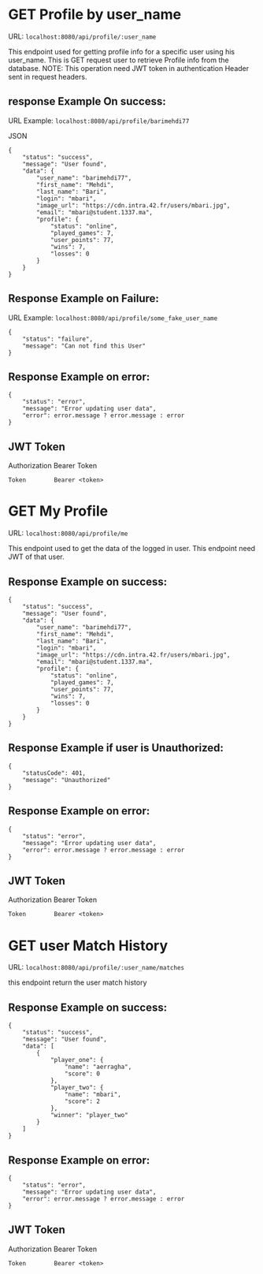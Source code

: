 
# GET Profile by user_name
URL: `localhost:8080/api/profile/:user_name`

This endpoint used for getting profile info for a specific user using his user_name.
This is GET request user to retrieve Profile info from the database.
NOTE: This operation need JWT token in authentication Header sent in request headers.

## response Example On success:
URL Example: `localhost:8080/api/profile/barimehdi77`

JSON
```
{
    "status": "success",
    "message": "User found",
    "data": {
        "user_name": "barimehdi77",
        "first_name": "Mehdi",
        "last_name": "Bari",
        "login": "mbari",
        "image_url": "https://cdn.intra.42.fr/users/mbari.jpg",
        "email": "mbari@student.1337.ma",
        "profile": {
            "status": "online",
            "played_games": 7,
            "user_points": 77,
            "wins": 7,
            "losses": 0
        }
    }
}
```

## Response Example on Failure:
URL Example: `localhost:8080/api/profile/some_fake_user_name`

```
{
    "status": "failure",
    "message": "Can not find this User"
}
```

## Response Example on error:
```
{
    "status": "error",
    "message": "Error updating user data",
    "error": error.message ? error.message : error
}
```
## JWT Token

Authorization Bearer Token

`Token        Bearer <token>`


# GET My Profile

URL: `localhost:8080/api/profile/me`


This endpoint used to get the data of the logged in user.
This endpoint need JWT of that user.

## Response Example on success:
```
{
    "status": "success",
    "message": "User found",
    "data": {
        "user_name": "barimehdi77",
        "first_name": "Mehdi",
        "last_name": "Bari",
        "login": "mbari",
        "image_url": "https://cdn.intra.42.fr/users/mbari.jpg",
        "email": "mbari@student.1337.ma",
        "profile": {
            "status": "online",
            "played_games": 7,
            "user_points": 77,
            "wins": 7,
            "losses": 0
        }
    }
}
```

## Response Example if user is Unauthorized:
```
{
    "statusCode": 401,
    "message": "Unauthorized"
}
```

## Response Example on error:
```
{
    "status": "error",
    "message": "Error updating user data",
    "error": error.message ? error.message : error
}
```

## JWT Token
Authorization Bearer Token

`Token        Bearer <token>`


# GET user Match History

URL: `localhost:8080/api/profile/:user_name/matches`

this endpoint return the user match history

## Response Example on success:
```
{
    "status": "success",
    "message": "User found",
    "data": [
        {
            "player_one": {
                "name": "aerragha",
                "score": 0
            },
            "player_two": {
                "name": "mbari",
                "score": 2
            },
            "winner": "player_two"
        }
    ]
}
```
## Response Example on error:
```
{
    "status": "error",
    "message": "Error updating user data",
    "error": error.message ? error.message : error
}
```

## JWT Token
Authorization Bearer Token

`Token        Bearer <token>`

